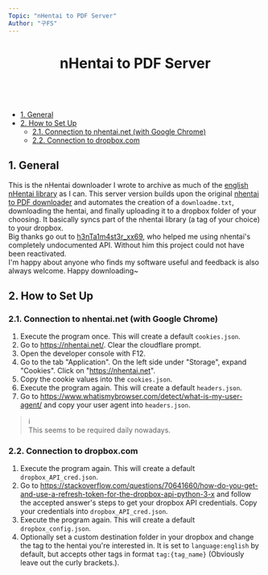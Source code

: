 ```yaml
---
Topic: "nHentai to PDF Server"
Author: "구FS"
---
```

<link href="./doc_templates/md_style.css" rel="stylesheet"></link>
<body>

# <p style="text-align: center">nHentai to PDF Server</p>
<br>
<br>

- [1. General](#1-general)
- [2. How to Set Up](#2-how-to-set-up)
  - [2.1. Connection to nhentai.net (with Google Chrome)](#21-connection-to-nhentainet-with-google-chrome)
  - [2.2. Connection to dropbox.com](#22-connection-to-dropboxcom)

## 1. General

This is the nHentai downloader I wrote to archive as much of the [english nHentai library](https://nhentai.net/language/english/popular) as I can. This server version builds upon the original [nhentai to PDF downloader](https://github.com/9-FS/2021-11-15-nHentai-to-PDF) and automates the creation of a `downloadme.txt`, downloading the hentai, and finally uploading it to a dropbox folder of your choosing. It basically syncs part of the nhentai library (a tag of your choice) to your dropbox.  
Big thanks go out to [h3nTa1m4st3r_xx69](https://github.com/sam-k0), who helped me using nhentai's completely undocumented API. Without him this project could not have been reactivated.  
I'm happy about anyone who finds my software useful and feedback is also always welcome. Happy downloading~

## 2. How to Set Up
### 2.1. Connection to nhentai.net (with Google Chrome)

1. Execute the program once. This will create a default `cookies.json`.
1. Go to https://nhentai.net/. Clear the cloudflare prompt.
1. Open the developer console with F12.
1. Go to the tab "Application". On the left side under "Storage", expand "Cookies". Click on "https://nhentai.net".
1. Copy the cookie values into the `cookies.json`.
1. Execute the program again. This will create a default `headers.json`.
1. Go to https://www.whatismybrowser.com/detect/what-is-my-user-agent/ and copy your user agent into `headers.json`.

> :information_source:  
> This seems to be required daily nowadays.

### 2.2. Connection to dropbox.com
1. Execute the program again. This will create a default `dropbox_API_cred.json`.
1. Go to https://stackoverflow.com/questions/70641660/how-do-you-get-and-use-a-refresh-token-for-the-dropbox-api-python-3-x and follow the accepted answer's steps to get your dropbox API credentials. Copy your credentials into `dropbox_API_cred.json`.
1. Execute the program again. This will create a default `dropbox_config.json`.
1. Optionally set a custom destination folder in your dropbox and change the tag to the hentai you're interested in. It is set to `language:english` by default, but accepts other tags in format `tag:{tag_name}` (Obviously leave out the curly brackets.).

</body>